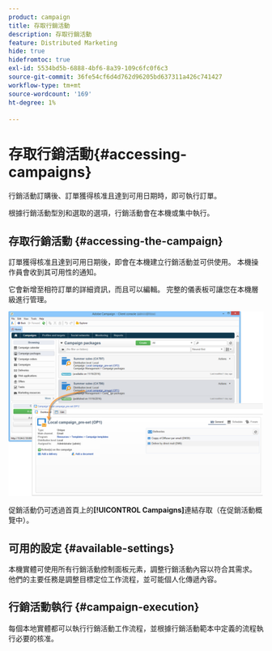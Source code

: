 ```yaml
---
product: campaign
title: 存取行銷活動
description: 存取行銷活動
feature: Distributed Marketing
hide: true
hidefromtoc: true
exl-id: 5534bd5b-6888-4bf6-8a39-109c6fc0f6c3
source-git-commit: 36fe54cf6d4d762d96205bd637311a426c741427
workflow-type: tm+mt
source-wordcount: '169'
ht-degree: 1%

---
```


# 存取行銷活動{#accessing-campaigns}



行銷活動訂購後、訂單獲得核准且達到可用日期時，即可執行訂單。

根據行銷活動型別和選取的選項，行銷活動會在本機或集中執行。

## 存取行銷活動 {#accessing-the-campaign}

訂單獲得核准且達到可用日期後，即會在本機建立行銷活動並可供使用。 本機操作員會收到其可用性的通知。

它會新增至相符訂單的詳細資訊，而且可以編輯。 完整的儀表板可讓您在本機層級進行管理。

![](assets/mkg_dist_local_op_edit_new_op1.png)

促銷活動仍可透過首頁上的&#x200B;**[!UICONTROL Campaigns]**&#x200B;連結存取（在促銷活動概覽中）。

## 可用的設定 {#available-settings}

本機實體可使用所有行銷活動控制面板元素，調整行銷活動內容以符合其需求。 他們的主要任務是調整目標定位工作流程，並可能個人化傳遞內容。

## 行銷活動執行 {#campaign-execution}

每個本地實體都可以執行行銷活動工作流程，並根據行銷活動範本中定義的流程執行必要的核准。
